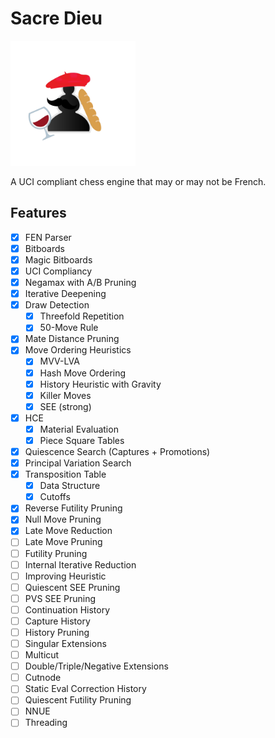 # Sacre Dieu

<a href=".">
    <img src="./assets/icon.png" alt="sacredieu logo" height="200" width="200" />
</a>

A UCI compliant chess engine that may or may not be French.
<!-- todo: pvs tt cutoffs, tt cutoffs in qsearch, killers, see pruning, fix mate scores -->

## Features
- [x] FEN Parser
- [x] Bitboards
- [x] Magic Bitboards
- [x] UCI Compliancy
- [x] Negamax with A/B Pruning
- [x] Iterative Deepening
- [x] Draw Detection
    - [x] Threefold Repetition
    - [x] 50-Move Rule
- [x] Mate Distance Pruning
- [x] Move Ordering Heuristics
    - [x] MVV-LVA
    - [x] Hash Move Ordering
    - [x] History Heuristic with Gravity
    - [x] Killer Moves
    - [x] SEE (strong)
- [x] HCE
    - [x] Material Evaluation
    - [x] Piece Square Tables
- [x] Quiescence Search (Captures + Promotions)
- [x] Principal Variation Search
- [x] Transposition Table
    - [x] Data Structure
    - [x] Cutoffs 
- [x] Reverse Futility Pruning
- [x] Null Move Pruning
- [x] Late Move Reduction
- [ ] Late Move Pruning
- [ ] Futility Pruning
- [ ] Internal Iterative Reduction
- [ ] Improving Heuristic
- [ ] Quiescent SEE Pruning
- [ ] PVS SEE Pruning
- [ ] Continuation History
- [ ] Capture History
- [ ] History Pruning
- [ ] Singular Extensions
- [ ] Multicut
- [ ] Double/Triple/Negative Extensions
- [ ] Cutnode
- [ ] Static Eval Correction History
- [ ] Quiescent Futility Pruning
- [ ] NNUE
- [ ] Threading